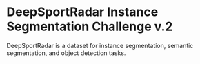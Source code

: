 # DeepSportRadar Instance Segmentation Challenge v.2

DeepSportRadar is a dataset for instance segmentation, semantic segmentation, and object detection tasks.